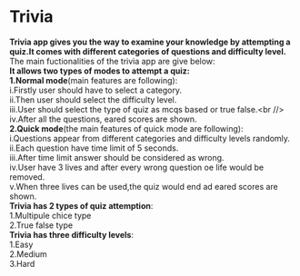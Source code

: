 # Trivia
**Trivia app gives you the way to examine your knowledge by attempting a quiz.It comes with different categories of questions and difficulty level.<br />**
The main fuctionalities of the trivia app are give below:<br />
**It allows two types of modes to attempt a quiz:**<br />
    **1.Normal mode**(main features are following):<br />
        i.Firstly user should have to select a category.<br />
       ii.Then user should select the difficulty level.<br />
      iii.User should select the type of quiz as mcqs based or true false.<br //>
       iv.After all the questions, eared scores are shown.<br />
    **2.Quick mode**(the main features of quick mode are following):<br />
        i.Questions appear from different categories and difficulty levels randomly.<br />
       ii.Each question have time limit of 5 seconds.<br />
      iii.After time limit answer should be considered as wrong.<br />
       iv.User have 3 lives and after every wrong question oe life would be removed.<br />
        v.When three lives can be used,the quiz would end ad eared scores are shown.<br />
**Trivia has 2 types of quiz attemption**:<br />
    1.Multipule chice type<br />
    2.True false type<br />
**Trivia has three difficulty levels**:<br />
    1.Easy<br />
    2.Medium<br />
    3.Hard<br />
